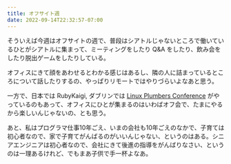 ```yaml
---
title: オフサイト週
date: 2022-09-14T22:32:57-07:00
---
```

そういえば今週はオフサイトの週で、普段はシアトルじゃないところで働いているひとがシアトルに集まって、ミーティングをしたり Q&A をしたり、飲み会をしたり脱出ゲームをしたりしている。

オフィスにきて顔をあわせるとわかる感じはあるし、隣の人に詰まっているところについて話したりするの、やっぱりリモートではやりづらいよなあと思う。

一方で、日本では RubyKaigi, ダブリンでは [Linux Plumbers Conference](https://lpc.events) がやっているのもあって、オフィスにひとが集まるのはいわばオフ会で、たまにやるから楽しいんじゃないの、とも思う。

あと、私はプログラマ仕事10年ごえ、いまの会社も10年ごえのなかで、子育ては初心者なので、家で子育てがんばるのがいいんじゃない、というのはある。シニアエンジニアは初心者なので、会社にきて後進の指導をがんばりなさい、というのは一理あるけれど、でもまあ子供で手一杯よなあ。
